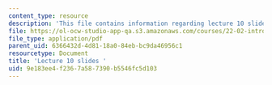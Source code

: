 ```yaml
---
content_type: resource
description: 'This file contains information regarding lecture 10 slides '
file: https://ol-ocw-studio-app-qa.s3.amazonaws.com/courses/22-02-introduction-to-applied-nuclear-physics-spring-2012/9e183ee4f2367a587390b5546fc5d103_MIT22_02S12_lec10.pdf
file_type: application/pdf
parent_uid: 6366432d-4d81-18a0-84eb-bc9da46956c1
resourcetype: Document
title: 'Lecture 10 slides '
uid: 9e183ee4-f236-7a58-7390-b5546fc5d103
---
```

